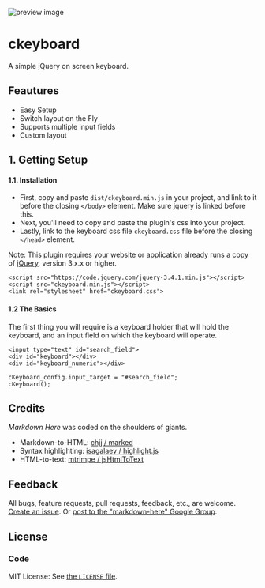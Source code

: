 ![preview image](https://i.imgur.com/DTlq0ph.png)

# ckeyboard

A simple jQuery on screen keyboard.
## Feautures
- Easy Setup
- Switch layout on the Fly
- Supports multiple input fields
- Custom layout

## 1. Getting Setup

#### 1.1. Installation

- First, copy and paste `dist/ckeyboard.min.js` in your project, and link to it before the closing `</body>` element. Make sure jquery is linked before this.
- Next, you'll need to copy and paste the plugin's css into your project.
- Lastly, link to the keyboard css file `ckeyboard.css` file before the closing `</head>` element.

Note: This plugin requires your website or application already runs a copy of [jQuery](http://jquery.com/), version 3.x.x or higher.


    <script src="https://code.jquery.com/jquery-3.4.1.min.js"></script>
    <script src="ckeyboard.min.js"></script>
    <link rel="stylesheet" href="ckeyboard.css">
 
#### 1.2 The Basics

The first thing you will require is a keyboard holder that will hold the keyboard, and an input field on which the keyboard will operate.

```
<input type="text" id="search_field">
<div id="keyboard"></div>
<div id="keyboard_numeric"></div>
```
```           
cKeyboard_config.input_target = "#search_field";
cKeyboard();
```

## Credits

*Markdown Here* was coded on the shoulders of giants.

* Markdown-to-HTML: [chjj / marked](https://github.com/chjj/marked)
* Syntax highlighting: [isagalaev / highlight.js](https://github.com/isagalaev/highlight.js)
* HTML-to-text: [mtrimpe / jsHtmlToText](https://github.com/mtrimpe/jsHtmlToText)

## Feedback

All bugs, feature requests, pull requests, feedback, etc., are welcome. [Create an issue](https://github.com/adam-p/markdown-here/issues). Or [post to the "markdown-here" Google Group](https://groups.google.com/forum/?fromgroups=#!forum/markdown-here).

## License

### Code

MIT License: See [the `LICENSE` file](https://github.com/c42759/ckeyboard/blob/master/LICENSE).
